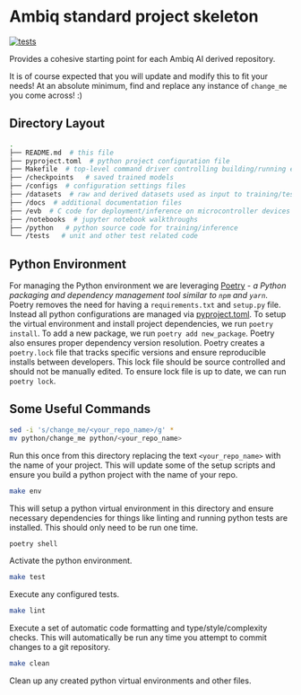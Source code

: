 # Ambiq standard project skeleton

[![tests](https://github.com/AmbiqAI/change_me/actions/workflows/tests.yml/badge.svg)](https://github.com/AmbiqAI/change_me/actions/workflows/tests.yml)

Provides a cohesive starting point for each Ambiq AI derived repository.

It is of course expected that you will update and modify this to fit your needs! At an absolute minimum, find and replace any instance of `change_me` you come across! :)

## Directory Layout

```bash
.
├── README.md  # this file
├── pyproject.toml  # python project configuration file
├── Makefile  # top-level command driver controlling building/running etc.
├── /checkpoints   # saved trained models
├── /configs  # configuration settings files
├── /datasets  # raw and derived datasets used as input to training/testing
├── /docs  # additional documentation files
├── /evb  # C code for deployment/inference on microcontroller devices
├── /notebooks  # jupyter notebook walkthroughs
├── /python   # python source code for training/inference
└── /tests   # unit and other test related code
```

## Python Environment

For managing the Python environment we are leveraging [Poetry](https://python-poetry.org) - _a Python packaging and dependency management tool similar to `npm` and `yarn`_. Poetry removes the need for having a `requirements.txt` and `setup.py` file. Instead all python configurations are managed via [pyproject.toml](https://python-poetry.org/docs/pyproject/). To setup the virtual environment and install project dependencies, we run `poetry install`. To add a new package, we run `poetry add new_package`. Poetry also ensures proper dependency version resolution. Poetry creates a `poetry.lock` file that tracks specific versions and ensure reproducible installs between developers. This lock file should be source controlled and should not be manually edited. To ensure lock file is up to date, we can run `poetry lock`.

## Some Useful Commands

```bash
sed -i 's/change_me/<your_repo_name>/g' *
mv python/change_me python/<your_repo_name>
```

Run this once from this directory replacing the text `<your_repo_name>` with the name of your project. This will update some of the setup scripts and ensure you build a python project with the name of your repo.

```bash
make env
```

This will setup a python virtual environment in this directory and ensure necessary dependencies for things like linting and running python tests are installed. This should only need to be run one time.

```bash
poetry shell
```

Activate the python environment.

```bash
make test
```

Execute any configured tests.

```bash
make lint
```

Execute a set of automatic code formatting and type/style/complexity checks. This will automatically be run any time you attempt to commit changes to a git repository.

```bash
make clean
```

Clean up any created python virtual environments and other files.
